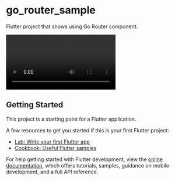 # go_router_sample

Flutter project that shows using Go Router component.

![video](https://user-images.githubusercontent.com/132551564/236199566-5eb70cff-e72a-4311-a0fc-c9998ca58117.mp4)

## Getting Started

This project is a starting point for a Flutter application.

A few resources to get you started if this is your first Flutter project:

- [Lab: Write your first Flutter app](https://docs.flutter.dev/get-started/codelab)
- [Cookbook: Useful Flutter samples](https://docs.flutter.dev/cookbook)

For help getting started with Flutter development, view the
[online documentation](https://docs.flutter.dev/), which offers tutorials,
samples, guidance on mobile development, and a full API reference.
